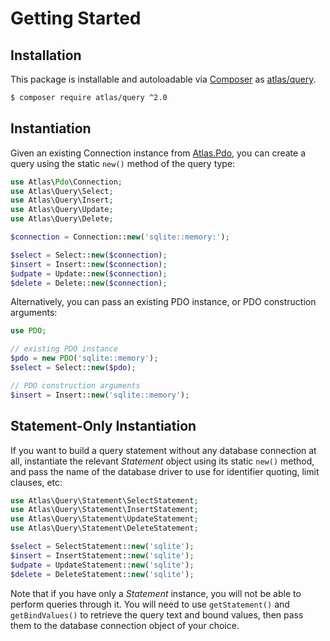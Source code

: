 # Getting Started

## Installation

This package is installable and autoloadable via [Composer](https://getcomposer.org/)
as [atlas/query](https://packagist.org/packages/atlas/query).

```sh
$ composer require atlas/query ^2.0
```

## Instantiation

Given an existing Connection instance from [Atlas.Pdo][], you can create a query
using the static `new()` method of the query type:

```php
use Atlas\Pdo\Connection;
use Atlas\Query\Select;
use Atlas\Query\Insert;
use Atlas\Query\Update;
use Atlas\Query\Delete;

$connection = Connection::new('sqlite::memory:');

$select = Select::new($connection);
$insert = Insert::new($connection);
$udpate = Update::new($connection);
$delete = Delete::new($connection);
```

Alternatively, you can pass an existing PDO instance, or PDO construction
arguments:

```php
use PDO;

// existing PDO instance
$pdo = new PDO('sqlite::memory');
$select = Select::new($pdo);

// PDO construction arguments
$insert = Insert::new('sqlite::memory');
```

[Atlas.Pdo]: https://github.com/atlasphp/Atlas.Pdo

## Statement-Only Instantiation

If you want to build a query statement without any database connection at all,
instantiate the relevant _Statement_ object using its static `new()` method,
and pass the name of the database driver to use for identifier quoting,
limit clauses, etc:

```php
use Atlas\Query\Statement\SelectStatement;
use Atlas\Query\Statement\InsertStatement;
use Atlas\Query\Statement\UpdateStatement;
use Atlas\Query\Statement\DeleteStatement;

$select = SelectStatement::new('sqlite');
$insert = InsertStatement::new('sqlite');
$udpate = UpdateStatement::new('sqlite');
$delete = DeleteStatement::new('sqlite');
```

Note that if you have only a _Statement_ instance, you will not be able to
perform queries through it. You will need to use `getStatement()` and
`getBindValues()` to retrieve the query text and bound values, then pass them to
the database connection object of your choice.
